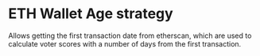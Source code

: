 # ETH Wallet Age strategy

Allows getting the first transaction date from etherscan, which are used to calculate voter scores with a number of days from the first transaction.